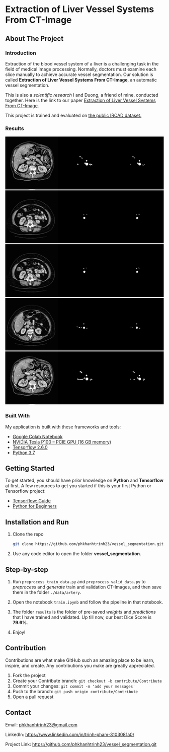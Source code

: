 # Extraction of Liver Vessel Systems From CT-Image


## About The Project


### Introduction

Extraction of the blood vessel system of a liver is a challenging task in the field of medical image processing. Normally, doctors must examine each slice manually to achieve accurate vessel segmentation. Our solution is called **Extraction of Liver Vessel Systems From CT-Image**, an automatic vessel segmentation. 

This is also a *scientific research* I and Duong, a friend of mine, conducted together. Here is the link to our paper [Extraction of Liver Vessel Systems From CT-Image](https://drive.google.com/file/d/1ZSpyWUpRR0TInZEg4b-lZaciS8tsj_mM/view?usp=sharing).

This project is trained and evaluated on [the public IRCAD dataset.](https://www.ircad.fr/research/data-sets/liver-segmentation-3d-ircadb-01/)


### Results
<img src="https://github.com/phkhanhtrinh23/vessel_segmentation/blob/main/images/1.png">
<img src="https://github.com/phkhanhtrinh23/vessel_segmentation/blob/main/images/2.png">
<img src="https://github.com/phkhanhtrinh23/vessel_segmentation/blob/main/images/3.png">
<img src="https://github.com/phkhanhtrinh23/vessel_segmentation/blob/main/images/4.png">
<img src="https://github.com/phkhanhtrinh23/vessel_segmentation/blob/main/images/5.png">


### Built With

My application is built with these frameworks and tools:
* [Google Colab Notebook](https://colab.research.google.com/)
* [NVIDIA Tesla P100 – PCIE GPU (16 GB memory)](https://www.nvidia.com/en-us/data-center/tesla-p100/)
* [Tensorflow 2.6.0](https://github.com/tensorflow/tensorflow/releases/tag/v2.6.0)
* [Python 3.7](https://www.python.org/downloads/release/python-3712/)


## Getting Started

To get started, you should have prior knowledge on **Python** and **Tensorflow** at first. A few resources to get you started if this is your first Python or Tensorflow project:

- [Tensorflow: Guide](https://www.tensorflow.org/guide)
- [Python for Beginners](https://www.python.org/about/gettingstarted/)


## Installation and Run

1. Clone the repo

   ```sh
   git clone https://github.com/phkhanhtrinh23/vessel_segmentation.git
   ```
  
2. Use any code editor to open the folder **vessel_segmentation**.


## Step-by-step

1.  Run `preprocess_train_data.py` and `preprocess_valid_data.py` to *preprocess* and *generate* train and validation CT-Images, and then save them in the folder `./data/artery`.

2. Open the notebook `train.ipynb` and follow the pipeline in that notebook.

3. The folder `results` is the folder of pre-saved *weights* and *predictions* that I have trained and validated. Up till now, our best Dice Score is **79.6%**.

4. Enjoy!


## Contribution

Contributions are what make GitHub such an amazing place to be learn, inspire, and create. Any contributions you make are greatly appreciated.

1. Fork the project
2. Create your Contribute branch: `git checkout -b contribute/Contribute`
3. Commit your changes: `git commit -m 'add your messages'`
4. Push to the branch: `git push origin contribute/Contribute`
5. Open a pull request


## Contact

Email: phkhanhtrinh23@gmail.com

LinkedIn: https://www.linkedin.com/in/trinh-pham-3103081a0/

Project Link: https://github.com/phkhanhtrinh23/vessel_segmentation.git
